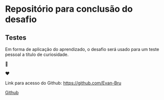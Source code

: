 # Repositório para conclusão do desafio



## Testes

Em forma de aplicação do aprendizado, o desafio será usado para um teste pessoal a título de curiosidade.



:blue_heart:

♥

Link para acesso do Github: https://github.com/Evan-Bru

[Github](https://github.com/Evan-Bru)

